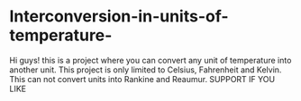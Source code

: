 # Interconversion-in-units-of-temperature-
Hi guys! this is a project where you can convert any unit of temperature into another unit. This project is only limited to Celsius, Fahrenheit and Kelvin. This can not convert units into Rankine and Reaumur.  SUPPORT IF YOU LIKE 
